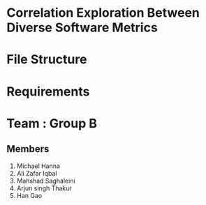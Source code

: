 # Correlation Exploration Between Diverse Software Metrics

<h1> File Structure </h1>

<h1> Requirements </h1>

<h1> Team : Group B </h1>
  
<h2> Members </h2>

1. Michael Hanna
2. Ali Zafar Iqbal
3. Mahshad Saghaleini
4. Arjun singh Thakur
5. Han Gao
